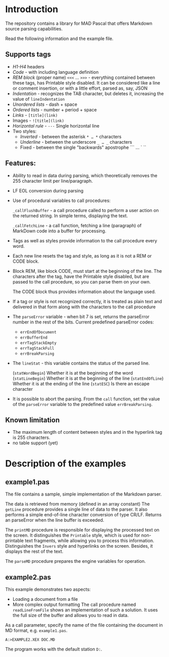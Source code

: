 # Introduction

The repository contains a library for MAD Pascal that offers Markdown source parsing capabilities.

Read the following information and the example file.

## Supports tags

- *H1-H4* headers
- *Code* - with including language definition
- *REM block* (proper name) `<<<` … `>>>` - everything contained between these tags, has Printable style disabled.
  It can be considered like a line or comment insertion, or with a little effort, parsed as, say, JSON
- *Indentation* - recognizes the TAB character, but deletes it, increasing the value of `lineIndentation`
- *Unordered lists* - dash + space
- *Ordered lists* - number + period + space
- *Links* - `[title](link)`
- Images - `![title](link)`
- *Horizontal rule* - `---` Single horizontal line
- Two styles:
  - *Inverted* - between the asterisk `* … *` characters
  - *Underline* - between the underscore `_ … _` characters
  - Fixed - between the single "backwards" apostrophe ``` … ` ``

## Features:

- Ability to read in data during parsing, which theoretically removes the 255 character limit per line/paragraph.
- LF EOL conversion during parsing
- Use of procedural variables to call procedures:

  `_callFlushBuffer` - a call procedure called to perform a user action on the returned string. In simple terms, displaying the text.

  `_callFetchLine` - a call function, fetching a line (paragraph) of MarkDown code into a buffer for processing.

- Tags as well as styles provide information to the call procedure every word.

- Each new line resets the tag and style, as long as it is not a REM or CODE block.

- Block REM, like block CODE, must start at the beginning of the line. The characters after the tag, have the Printable style disabled, but are passed to the call procedure, so you can parse them on your own.

  The CODE block thus provides information about the language used.

- If a tag or style is not recognized correctly, it is treated as plain text and delivered in that form along with the characters to the call procedure

- The `parseError` variable - when bit 7 is set, returns the parseError number in the rest of the bits.
Current predefined parseError codes:

  - `errEndOfDocument`
  - `errBufferEnd`
  - `errTagStackEmpty`
  - `errTagStackFull`
  - `errBreakParsing`

- The `lineStat` - this variable contains the status of the parsed line.

  (`statWordBegin`) Whether it is at the beginning of the word
  (`statLineBegin`) Whether it is at the beginning of the line
  (`statEndOfLine`) Whether it is at the ending of the line
  (`statESC`) Is there an escape character

- It is possible to abort the parsing.
  From the `call` function, set the value of the `parseError` variable to the predefined value `errBreakParsing`.

## Known limitation

- The maximum length of content between styles and in the hyperlink tag is 255 characters.
- no table support (yet)

# Description of the examples

## example1.pas

The file contains a sample, simple implementation of the Markdown parser.

The data is retrieved from memory (defined in an array constant)
The `getLine` procedure provides a single line of data to the parser. It also performs a simple end-of-line character conversion of type CR/LF. Returns an parseError when the line buffer is exceeded.

The `printMD` procedure is responsible for displaying the processed text on the screen.
It distinguishes the `Printable` style, which is used for non-printable text fragments, while allowing you to process this information.
Distinguishes the `Invers` style and hyperlinks on the screen.
Besides, it displays the rest of the text.

The `parseMD` procedure prepares the engine variables for operation.

## example2.pas

This example demonstrates two aspects:
- Loading a document from a file
- More complex output formatting
The call procedure named `readLineFromFile` shows an implementation of such a solution.
It uses the full size of the buffer and allows you to read in data.

As a call parameter, specify the name of the file containing the document in MD format, e.g. `example1.pas`.
```
A:>EXAMPLE2.XEX DOC.MD
```

The program works with the default station `D:`.
